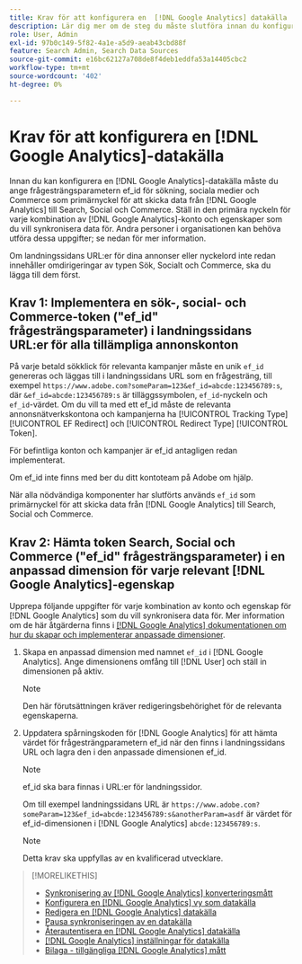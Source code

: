 ```yaml
---
title: Krav för att konfigurera en  [!DNL Google Analytics] datakälla
description: Lär dig mer om de steg du måste slutföra innan du konfigurerar en [!DNL Google Analytics] datakälla.
role: User, Admin
exl-id: 97b0c149-5f82-4a1e-a5d9-aeab43cbd88f
feature: Search Admin, Search Data Sources
source-git-commit: e16bc62127a708de8f4deb1eddfa53a14405cbc2
workflow-type: tm+mt
source-wordcount: '402'
ht-degree: 0%

---
```


# Krav för att konfigurera en [!DNL Google Analytics]-datakälla

Innan du kan konfigurera en [!DNL Google Analytics]-datakälla måste du ange frågesträngsparametern ef_id för sökning, sociala medier och Commerce som primärnyckel för att skicka data från [!DNL Google Analytics] till Search, Social och Commerce. Ställ in den primära nyckeln för varje kombination av [!DNL Google Analytics]-konto och egenskaper som du vill synkronisera data för. Andra personer i organisationen kan behöva utföra dessa uppgifter; se nedan för mer information.

Om landningssidans URL:er för dina annonser eller nyckelord inte redan innehåller omdirigeringar av typen Sök, Socialt och Commerce, ska du lägga till dem först.

## Krav 1: Implementera en sök-, social- och Commerce-token (&quot;ef_id&quot; frågesträngsparameter) i landningssidans URL:er för alla tillämpliga annonskonton

På varje betald sökklick för relevanta kampanjer måste en unik `ef_id` genereras och läggas till i landningssidans URL som en frågesträng, till exempel `https://www.adobe.com?someParam=123&ef_id=abcde:123456789:s`, där `&ef_id=abcde:123456789:s` är tilläggssymbolen, `ef_id`-nyckeln och `ef_id`-värdet. Om du vill ta med ett ef_id måste de relevanta annonsnätverkskontona och kampanjerna ha [!UICONTROL Tracking Type] [!UICONTROL EF Redirect] och [!UICONTROL Redirect Type] [!UICONTROL Token].

För befintliga konton och kampanjer är ef_id antagligen redan implementerat.

Om ef_id inte finns med ber du ditt kontoteam på Adobe om hjälp.

När alla nödvändiga komponenter har slutförts används `ef_id` som primärnyckel för att skicka data från [!DNL Google Analytics] till Search, Social och Commerce.

## Krav 2: Hämta token Search, Social och Commerce (&quot;ef_id&quot; frågesträngsparameter) i en anpassad dimension för varje relevant [!DNL Google Analytics]-egenskap

Upprepa följande uppgifter för varje kombination av konto och egenskap för [!DNL Google Analytics] som du vill synkronisera data för. Mer information om de här åtgärderna finns i [[!DNL Google Analytics] dokumentationen om hur du skapar och implementerar anpassade dimensioner](https://support.google.com/analytics/answer/2709829?hl=en#zippy=%2Cin-this-article).

1. Skapa en anpassad dimension med namnet `ef_id` i [!DNL Google Analytics]. Ange dimensionens omfång till [!DNL User] och ställ in dimensionen på aktiv.

   >[!NOTE]
   >
   >Den här förutsättningen kräver redigeringsbehörighet för de relevanta egenskaperna.

1. Uppdatera spårningskoden för [!DNL Google Analytics] för att hämta värdet för frågesträngparametern ef_id när den finns i landningssidans URL och lagra den i den anpassade dimensionen ef_id.

   >[!NOTE]
   >
   >ef_id ska bara finnas i URL:er för landningssidor.

   Om till exempel landningssidans URL är `https://www.adobe.com?someParam=123&ef_id=abcde:123456789:s&anotherParam=asdf` är värdet för ef_id-dimensionen i [!DNL Google Analytics] `abcde:123456789:s`.

   >[!NOTE]
   >
   >Detta krav ska uppfyllas av en kvalificerad utvecklare.

>[!MORELIKETHIS]
>
>* [Synkronisering av  [!DNL Google Analytics] konverteringsmått](data-source-about.md)
>* [Konfigurera en [!DNL Google Analytics] vy som datakälla](data-source-configure.md)
>* [Redigera en [!DNL Google Analytics] datakälla](data-source-edit.md)
>* [Pausa synkroniseringen av en datakälla](data-source-pause.md)
>* [Återautentisera en [!DNL Google Analytics] datakälla](data-source-reauthenticate.md)
>* [[!DNL Google Analytics] inställningar för datakälla](data-source-settings.md)
>* [Bilaga - tillgängliga [!DNL Google Analytics] mått](data-source-ga-metrics.md)
